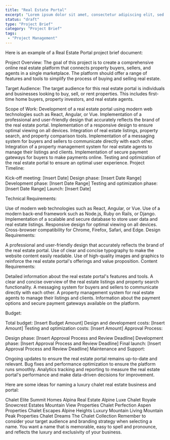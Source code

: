 ```yaml
---
title: "Real Estate Portal"
excerpt: "Lorem ipsum dolor sit amet, consectetur adipiscing elit, sed do eiusmod tempor incididunt ut labore et dolore magna aliqua. Donec enim diam vulputate ut."
status: "draft"
type: "Project Brief"
category: "Project Brief"
tags:
 - "Project Management"
---
```


Here is an example of a Real Estate Portal project brief document:

Project Overview:
The goal of this project is to create a comprehensive online real estate platform that connects property buyers, sellers, and agents in a single marketplace. The platform should offer a range of features and tools to simplify the process of buying and selling real estate.

Target Audience:
The target audience for this real estate portal is individuals and businesses looking to buy, sell, or rent properties. This includes first-time home buyers, property investors, and real estate agents.

Scope of Work:
Development of a real estate portal using modern web technologies such as React, Angular, or Vue.
Implementation of a professional and user-friendly design that accurately reflects the brand of the real estate portal.
Implementation of a responsive design to ensure optimal viewing on all devices.
Integration of real estate listings, property search, and property comparison tools.
Implementation of a messaging system for buyers and sellers to communicate directly with each other.
Integration of a property management system for real estate agents to manage their listings and clients.
Implementation of secure payment gateways for buyers to make payments online.
Testing and optimization of the real estate portal to ensure an optimal user experience.
Project Timeline:

Kick-off meeting: [Insert Date]
Design phase: [Insert Date Range]
Development phase: [Insert Date Range]
Testing and optimization phase: [Insert Date Range]
Launch: [Insert Date]

Technical Requirements:

Use of modern web technologies such as React, Angular, or Vue.
Use of a modern back-end framework such as Node.js, Ruby on Rails, or Django.
Implementation of a scalable and secure database to store user data and real estate listings.
Responsive design for optimal viewing on all devices.
Cross-browser compatibility for Chrome, Firefox, Safari, and Edge.
Design Requirements:

A professional and user-friendly design that accurately reflects the brand of the real estate portal.
Use of clear and concise typography to make the website content easily readable.
Use of high-quality images and graphics to reinforce the real estate portal's offerings and value proposition.
Content Requirements:

Detailed information about the real estate portal's features and tools.
A clear and concise overview of the real estate listings and property search functionality.
A messaging system for buyers and sellers to communicate directly with each other.
A property management system for real estate agents to manage their listings and clients.
Information about the payment options and secure payment gateways available on the platform.

Budget:

Total budget: [Insert Budget Amount]
Design and development costs: [Insert Amount]
Testing and optimization costs: [Insert Amount]
Approval Process:

Design phase: [Insert Approval Process and Review Deadline]
Development phase: [Insert Approval Process and Review Deadline]
Final launch: [Insert Approval Process and Review Deadline]
Maintenance and Support:

Ongoing updates to ensure the real estate portal remains up-to-date and relevant.
Bug fixes and performance optimization to ensure the platform runs smoothly.
Analytics tracking and reporting to measure the real estate portal's performance and make data-driven decisions for improvement.

Here are some ideas for naming a luxury chalet real estate business and portal:

Chalet Elite
Summit Homes
Alpina Real Estate
Alpine Luxe
Chalet Royale
Snowcrest Estates
Mountain View Properties
Chalet Perfection
Aspen Properties
Chalet Escapes
Alpine Heights
Luxury Mountain Living
Mountain Peak Properties
Chalet Dreams
The Chalet Collection
Remember to consider your target audience and branding strategy when selecting a name. You want a name that is memorable, easy to spell and pronounce, and reflects the luxury and exclusivity of your business.